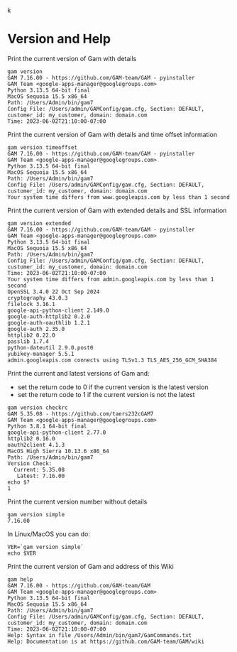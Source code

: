 k
# Version and Help

Print the current version of Gam with details
```
gam version
GAM 7.16.00 - https://github.com/GAM-team/GAM - pyinstaller
GAM Team <google-apps-manager@googlegroups.com>
Python 3.13.5 64-bit final
MacOS Sequoia 15.5 x86_64
Path: /Users/Admin/bin/gam7
Config File: /Users/admin/GAMConfig/gam.cfg, Section: DEFAULT, customer_id: my_customer, domain: domain.com
Time: 2023-06-02T21:10:00-07:00
```

Print the current version of Gam with details and time offset information
```
gam version timeoffset
GAM 7.16.00 - https://github.com/GAM-team/GAM - pyinstaller
GAM Team <google-apps-manager@googlegroups.com>
Python 3.13.5 64-bit final
MacOS Sequoia 15.5 x86_64
Path: /Users/Admin/bin/gam7
Config File: /Users/admin/GAMConfig/gam.cfg, Section: DEFAULT, customer_id: my_customer, domain: domain.com
Your system time differs from www.googleapis.com by less than 1 second
```

Print the current version of Gam with extended details and SSL information
```
gam version extended
GAM 7.16.00 - https://github.com/GAM-team/GAM - pyinstaller
GAM Team <google-apps-manager@googlegroups.com>
Python 3.13.5 64-bit final
MacOS Sequoia 15.5 x86_64
Path: /Users/Admin/bin/gam7
Config File: /Users/admin/GAMConfig/gam.cfg, Section: DEFAULT, customer_id: my_customer, domain: domain.com
Time: 2023-06-02T21:10:00-07:00
Your system time differs from admin.googleapis.com by less than 1 second
OpenSSL 3.4.0 22 Oct Sep 2024
cryptography 43.0.3
filelock 3.16.1
google-api-python-client 2.149.0
google-auth-httplib2 0.2.0
google-auth-oauthlib 1.2.1
google-auth 2.35.0
httplib2 0.22.0
passlib 1.7.4
python-dateutil 2.9.0.post0
yubikey-manager 5.5.1
admin.googleapis.com connects using TLSv1.3 TLS_AES_256_GCM_SHA384
```

Print the current and latest versions of Gam and:
* set the return code to 0 if the current version is the latest version
* set the return code to 1 if the current version is not the latest
```
gam version checkrc
GAM 5.35.08 - https://github.com/taers232cGAM7
GAM Team <google-apps-manager@googlegroups.com>
Python 3.8.1 64-bit final
google-api-python-client 2.77.0
httplib2 0.16.0
oauth2client 4.1.3
MacOS High Sierra 10.13.6 x86_64
Path: /Users/Admin/bin/gam7
Version Check:
  Current: 5.35.08
   Latest: 7.16.00
echo $?
1
```

Print the current version number without details
```
gam version simple
7.16.00
```
In Linux/MacOS you can do:
```
VER=`gam version simple`
echo $VER
```
Print the current version of Gam and address of this Wiki
```
gam help
GAM 7.16.00 - https://github.com/GAM-team/GAM
GAM Team <google-apps-manager@googlegroups.com>
Python 3.13.5 64-bit final
MacOS Sequoia 15.5 x86_64
Path: /Users/Admin/bin/gam7
Config File: /Users/admin/GAMConfig/gam.cfg, Section: DEFAULT, customer_id: my_customer, domain: domain.com
Time: 2023-06-02T21:10:00-07:00
Help: Syntax in file /Users/Admin/bin/gam7/GamCommands.txt
Help: Documentation is at https://github.com/GAM-team/GAM/wiki
```
